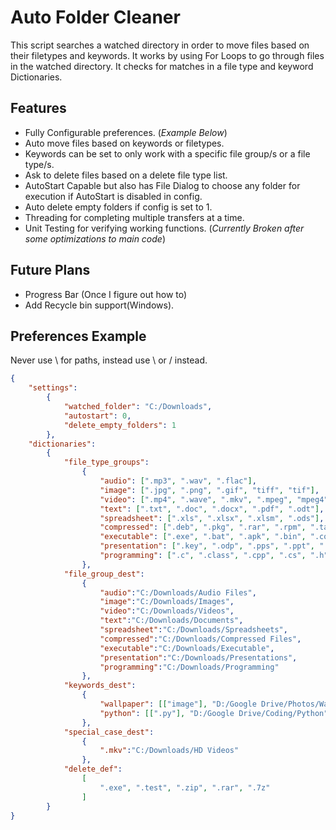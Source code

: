 # Auto Folder Cleaner

This script searches a watched directory in order to move files based on their filetypes and keywords.
It works by using For Loops to go through files in the watched directory.
It checks for matches in a file type and keyword Dictionaries.

## Features

* Fully Configurable preferences. (_Example Below_)
* Auto move files based on keywords or filetypes.
* Keywords can be set to only work with a specific file group/s or a file type/s.
* Ask to delete files based on a delete file type list.
* AutoStart Capable but also has File Dialog to choose any folder for execution if AutoStart is disabled in config.
* Auto delete empty folders if config is set to 1.
* Threading for completing multiple transfers at a time.
* Unit Testing for verifying working functions. (_Currently Broken after some optimizations to main code_)

## Future Plans

* Progress Bar (Once I figure out how to)
* Add Recycle bin support(Windows).

## Preferences Example

Never use \ for paths, instead use \\ or / instead.

```json
{
    "settings":
        {
            "watched_folder": "C:/Downloads",
            "autostart": 0,
            "delete_empty_folders": 1
        },
    "dictionaries":
        {
            "file_type_groups":
                {
                    "audio": [".mp3", ".wav", ".flac"],
                    "image": [".jpg", ".png", ".gif", "tiff", "tif"],
                    "video": [".mp4", ".wave", ".mkv", ".mpeg", "mpeg4", ".avi", ".mpeg4", ".avi", ".wmv"],
                    "text": [".txt", ".doc", ".docx", ".pdf", ".odt"],
                    "spreadsheet": [".xls", ".xlsx", ".xlsm", ".ods"],
                    "compressed": [".deb", ".pkg", ".rar", ".rpm", ".tar", ".gz", ".z", ".zip"],
                    "executable": [".exe", ".bat", ".apk", ".bin", ".com", ".jar", ".msi", ".wsf"],
                    "presentation": [".key", ".odp", ".pps", ".ppt", ".pptx"],
                    "programming": [".c", ".class", ".cpp", ".cs", ".h", ".java", ".php", ".py", ".sh", ".swift", ".vb"]
                },
            "file_group_dest":
                {
                    "audio":"C:/Downloads/Audio Files",
                    "image":"C:/Downloads/Images",
                    "video":"C:/Downloads/Videos",
                    "text":"C:/Downloads/Documents",
                    "spreadsheet":"C:/Downloads/Spreadsheets",
                    "compressed":"C:/Downloads/Compressed Files",
                    "executable":"C:/Downloads/Executable",
                    "presentation":"C:/Downloads/Presentations",
                    "programming":"C:/Downloads/Programming"
                },
            "keywords_dest":
                {
                    "wallpaper": [["image"], "D:/Google Drive/Photos/Wallpapers"],
                    "python": [[".py"], "D:/Google Drive/Coding/Python"]
                },
            "special_case_dest":
                {
                    ".mkv":"C:/Downloads/HD Videos"
                },
            "delete_def":
                [
                    ".exe", ".test", ".zip", ".rar", ".7z"
                ]
        }
}

```
